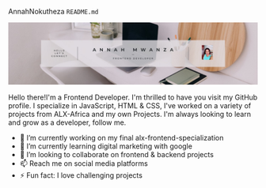 AnnahNokutheza `README.md`

<img src="img.jpg" alt="">

Hello there!I'm a Frontend Developer. I'm thrilled to have you visit my GitHub profile. I specialize in JavaScript, HTML & CSS, I've worked on a variety of projects from ALX-Africa and my own Projects. I'm always looking to learn and grow as a developer, follow me.

- 🔭 I’m currently working on my final alx-frontend-specialization
- 🌱 I’m currently learning digital marketing with google
- 👯 I’m looking to collaborate on frontend & backend projects
- 📫 Reach me on social media platforms
- ⚡ Fun fact: I love challenging projects
